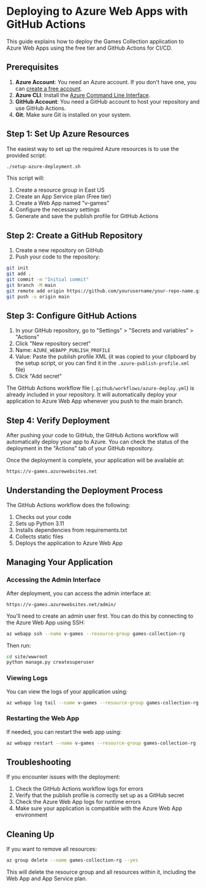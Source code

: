 # Deploying to Azure Web Apps with GitHub Actions

This guide explains how to deploy the Games Collection application to Azure Web Apps using the free tier and GitHub Actions for CI/CD.

## Prerequisites

1. **Azure Account**: You need an Azure account. If you don't have one, you can [create a free account](https://azure.microsoft.com/en-us/free/).
2. **Azure CLI**: Install the [Azure Command Line Interface](https://docs.microsoft.com/en-us/cli/azure/install-azure-cli).
3. **GitHub Account**: You need a GitHub account to host your repository and use GitHub Actions.
4. **Git**: Make sure Git is installed on your system.

## Step 1: Set Up Azure Resources

The easiest way to set up the required Azure resources is to use the provided script:

```bash
./setup-azure-deployment.sh
```

This script will:
1. Create a resource group in East US
2. Create an App Service plan (Free tier)
3. Create a Web App named "v-games"
4. Configure the necessary settings
5. Generate and save the publish profile for GitHub Actions

## Step 2: Create a GitHub Repository

1. Create a new repository on GitHub
2. Push your code to the repository:

```bash
git init
git add .
git commit -m "Initial commit"
git branch -M main
git remote add origin https://github.com/yourusername/your-repo-name.git
git push -u origin main
```

## Step 3: Configure GitHub Actions

1. In your GitHub repository, go to "Settings" > "Secrets and variables" > "Actions"
2. Click "New repository secret"
3. Name: `AZURE_WEBAPP_PUBLISH_PROFILE`
4. Value: Paste the publish profile XML (it was copied to your clipboard by the setup script, or you can find it in the `.azure-publish-profile.xml` file)
5. Click "Add secret"

The GitHub Actions workflow file (`.github/workflows/azure-deploy.yml`) is already included in your repository. It will automatically deploy your application to Azure Web App whenever you push to the main branch.

## Step 4: Verify Deployment

After pushing your code to GitHub, the GitHub Actions workflow will automatically deploy your app to Azure. You can check the status of the deployment in the "Actions" tab of your GitHub repository.

Once the deployment is complete, your application will be available at:

```
https://v-games.azurewebsites.net
```

## Understanding the Deployment Process

The GitHub Actions workflow does the following:

1. Checks out your code
2. Sets up Python 3.11
3. Installs dependencies from requirements.txt
4. Collects static files
5. Deploys the application to Azure Web App

## Managing Your Application

### Accessing the Admin Interface

After deployment, you can access the admin interface at:

```
https://v-games.azurewebsites.net/admin/
```

You'll need to create an admin user first. You can do this by connecting to the Azure Web App using SSH:

```bash
az webapp ssh --name v-games --resource-group games-collection-rg
```

Then run:

```bash
cd site/wwwroot
python manage.py createsuperuser
```

### Viewing Logs

You can view the logs of your application using:

```bash
az webapp log tail --name v-games --resource-group games-collection-rg
```

### Restarting the Web App

If needed, you can restart the web app using:

```bash
az webapp restart --name v-games --resource-group games-collection-rg
```

## Troubleshooting

If you encounter issues with the deployment:

1. Check the GitHub Actions workflow logs for errors
2. Verify that the publish profile is correctly set up as a GitHub secret
3. Check the Azure Web App logs for runtime errors
4. Make sure your application is compatible with the Azure Web App environment

## Cleaning Up

If you want to remove all resources:

```bash
az group delete --name games-collection-rg --yes
```

This will delete the resource group and all resources within it, including the Web App and App Service plan.
